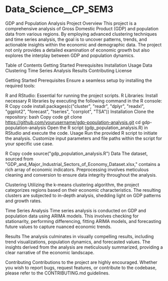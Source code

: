 # Data_Science__CP_SEM3



GDP and Population Analysis Project
Overview
This project is a comprehensive analysis of Gross Domestic Product (GDP) and population data from various regions. By employing advanced clustering techniques and time series analysis, the goal is to uncover patterns, trends, and actionable insights within the economic and demographic data. The project not only provides a detailed examination of economic growth but also explores the interplay between GDP and population dynamics.

Table of Contents
Getting Started
Prerequisites
Installation
Usage
Data
Clustering
Time Series Analysis
Results
Contributing
License



Getting Started
Prerequisites
Ensure a seamless setup by installing the required tools:

R and RStudio: Essential for running the project scripts.
R Libraries: Install necessary R libraries by executing the following command in the R console:
R
Copy code
install.packages(c("cluster", "readr", "dplyr", "readxl", "ggplot2", "forecast", "tseries", "corrplot", "TSA"))
Installation
Clone the repository:
bash
Copy code
git clone https://github.com/yourusername/gdp-population-analysis.git
cd gdp-population-analysis
Open the R script (gdp_population_analysis.R) in RStudio and execute the code.
Usage
Run the provided R script to initiate the analysis. Customize input parameters and file paths within the script for your specific use case.

R
Copy code
source("gdp_population_analysis.R")
Data
The dataset, sourced from "GDP_and_Major_Industrial_Sectors_of_Economy_Dataset.xlsx," contains a rich array of economic indicators. Preprocessing involves meticulous cleaning and conversion to ensure data integrity throughout the analysis.

Clustering
Utilizing the k-means clustering algorithm, the project categorizes regions based on their economic characteristics. The resulting clusters are subjected to in-depth analysis, shedding light on GDP patterns and growth rates.

Time Series Analysis
Time series analysis is conducted on GDP and population data using ARIMA models. This involves checking for stationarity, performing differencing, fitting ARIMA models, and forecasting future values to capture nuanced economic trends.

Results
The analysis culminates in visually compelling results, including trend visualizations, population dynamics, and forecasted values. The insights derived from the analysis are meticulously summarized, providing a clear narrative of the economic landscape.

Contributing
Contributions to the project are highly encouraged. Whether you wish to report bugs, request features, or contribute to the codebase, please refer to the CONTRIBUTING.md guidelines.




